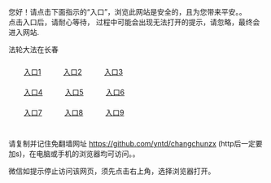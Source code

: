 您好！请点击下面指示的“入口”，浏览此网站是安全的，且为您带来平安。。 <br/>
点击入口后，请耐心等待， 过程中可能会出现无法打开的提示，请忽略，最终会进入网站. </br>

法轮大法在长春<br/>
<div style="padding:10px"><a style="margin:20px" target="_blank" href="https://d196v32hvo2rku.cloudfront.net/2Qpsp?qhcvbfm" id="ccLink1" rel="nofollow">入口1</a> <a target="_blank" style="margin:20px" href="https://deo47dw9n7wtx.cloudfront.net/2Qpsp?gvieqao" id="ccLink2" rel="nofollow">入口2</a> <a style="margin:20px" target="_blank" href="https://dfc3qwrmxz46g.cloudfront.net/2Qpsp?iqsdlo" id="ccLink3" rel="nofollow">入口3</a></div>

<div style="padding:10px" ><a style="margin:20px" target="_blank" href="https://d196v32hvo2rku.cloudfront.net/2Qpsp?qhcvbfm" id="ccLink4" rel="nofollow">入口4</a> <a style="margin:20px" href="https://deo47dw9n7wtx.cloudfront.net/2Qpsp?gvieqao" target="_blank" id="ccLink5" rel="nofollow">入口5</a> <a style="margin:20px" href="https://dfc3qwrmxz46g.cloudfront.net/2Qpsp?iqsdlo" target="_blank" id="ccLink6" rel="nofollow">入口6</a></div>

<div style="padding:10px"><a style="margin:20px" target="_blank" href="https://d196v32hvo2rku.cloudfront.net/2Qpsp?qhcvbfm" id="ccLink7" rel="nofollow">入口7</a> <a style="margin:20px" href="https://deo47dw9n7wtx.cloudfront.net/2Qpsp?gvieqao" target="_blank" id="ccLink8" rel="nofollow">入口8</a> <a style="margin:20px" target="_blank" href="https://dfc3qwrmxz46g.cloudfront.net/2Qpsp?iqsdlo" id="ccLink9" rel="nofollow">入口9</a></div>

<br/>



请复制并记住免翻墙网址 https://github.com/yntd/changchunzx (http后一定要加s)，在电脑或手机的浏览器均可访问。。<br/>

微信如提示停止访问该网页，须先点击右上角，选择浏览器打开。
